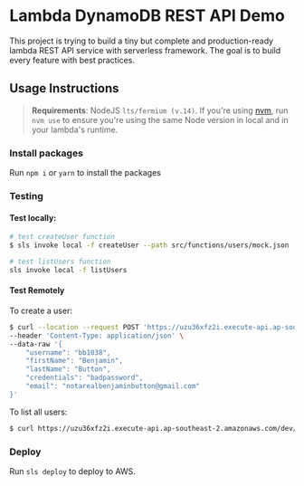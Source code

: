 # Lambda DynamoDB REST API Demo

This project is trying to build a tiny but complete and production-ready lambda REST API service with serverless framework. The goal is to build every feature with best practices.

## Usage Instructions

> **Requirements**: NodeJS `lts/fermium (v.14)`. If you're using [nvm](https://github.com/nvm-sh/nvm), run `nvm use` to ensure you're using the same Node version in local and in your lambda's runtime.

### Install packages

Run `npm i` or `yarn` to install the packages

### Testing

#### Test locally:

```bash
# test createUser function
$ sls invoke local -f createUser --path src/functions/users/mock.json

# test listUsers function
sls invoke local -f listUsers
```

#### Test Remotely

To create a user:

```bash
$ curl --location --request POST 'https://uzu36xfz2i.execute-api.ap-southeast-2.amazonaws.com/dev/users' \
--header 'Content-Type: application/json' \
--data-raw '{
    "username": "bb1038",
    "firstName": "Benjamin",
    "lastName": "Button",
    "credentials": "badpassword",
    "email": "notarealbenjaminbutton@gmail.com"
}'

```

To list all users:

```bash
$ curl https://uzu36xfz2i.execute-api.ap-southeast-2.amazonaws.com/dev/users
```

### Deploy

Run `sls deploy` to deploy to AWS.